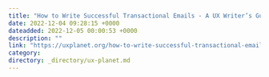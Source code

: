 ```yaml
---
title: "How to Write Successful Transactional Emails - A UX Writer’s Guide"
date: 2022-12-04 09:28:15 +0000
dateadded: 2022-12-05 00:00:53 +0000
description: ""
link: "https://uxplanet.org/how-to-write-successful-transactional-emails-a-ux-writers-guide-279b15f03823?source=rss----819cc2aaeee0---4"
category:
directory: _directory/ux-planet.md
---
```

